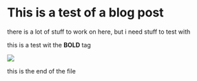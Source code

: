 # This is a test of a blog post

there is a lot of stuff to work on here, but i need stuff to test with

this is a test wit the <b>BOLD</b> tag

<img src="imagepath/">

this is the end of the file